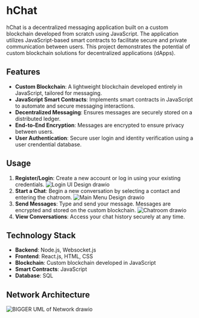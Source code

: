 # hChat

hChat is a decentralized messaging application built on a custom blockchain developed from scratch using JavaScript. The application utilizes JavaScript-based smart contracts to facilitate secure and private communication between users. This project demonstrates the potential of custom blockchain solutions for decentralized applications (dApps).

## Features

- **Custom Blockchain**: A lightweight blockchain developed entirely in JavaScript, tailored for messaging.
- **JavaScript Smart Contracts**: Implements smart contracts in JavaScript to automate and secure messaging interactions.
- **Decentralized Messaging**: Ensures messages are securely stored on a distributed ledger.
- **End-to-End Encryption**: Messages are encrypted to ensure privacy between users.
- **User Authentication**: Secure user login and identity verification using a user crendential database.

## Usage

1. **Register/Login**: Create a new account or log in using your existing credentials. 
![Login UI Design drawio](https://github.com/user-attachments/assets/4980c5f1-76d2-4bc4-b3ac-0155772936a6)
2. **Start a Chat**: Begin a new conversation by selecting a contact and entering the chatroom.
![Main Menu Design drawio](https://github.com/user-attachments/assets/9b53ed1b-4c2a-493d-b2ce-2aba36d516a0)
3. **Send Messages**: Type and send your message. Messages are encrypted and stored on the custom blockchain.
![Chatroom drawio](https://github.com/user-attachments/assets/0d696843-81ab-48ee-b034-8faeaf986caf)
4. **View Conversations**: Access your chat history securely at any time.


## Technology Stack

- **Backend**: Node.js, Websocket.js
- **Frontend**: React.js, HTML, CSS
- **Blockchain**: Custom blockchain developed in JavaScript
- **Smart Contracts**: JavaScript
- **Database**: SQL

## Network Architecture
![BIGGER UML of Network drawio](https://github.com/user-attachments/assets/903dba53-5613-4fb9-b9a3-4f9160b82855)

